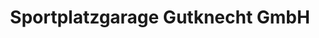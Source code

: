 ---
title: "Sportplatzgarage Gutknecht GmbH"
url: /davos-platz/sportplatzgarage-gutknecht-gmbh/
shop: Autowerkstatt
---